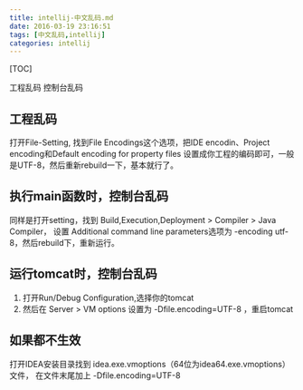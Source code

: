 ```yaml
---
title: intellij-中文乱码.md
date: 2016-03-19 23:16:51
tags: [中文乱码,intellij]
categories: intellij
---
```


[TOC]

工程乱码
控制台乱码

<!--more-->

## 工程乱码

打开File-Setting, 找到File Encodings这个选项，把IDE encodin、Project encoding和Default encoding for property files 设置成你工程的编码即可，一般是UTF-8，然后重新rebuild一下，基本就行了。

## 执行main函数时，控制台乱码

同样是打开setting，找到 Build,Execution,Deployment > Compiler > Java Compiler， 设置 Additional command line parameters选项为 -encoding utf-8，然后rebuild下，重新运行。

## 运行tomcat时，控制台乱码

1. 打开Run/Debug Configuration,选择你的tomcat
2. 然后在  Server > VM options 设置为 -Dfile.encoding=UTF-8 ，重启tomcat

## 如果都不生效

打开IDEA安装目录找到 idea.exe.vmoptions（64位为idea64.exe.vmoptions）文件， 在文件末尾加上 -Dfile.encoding=UTF-8
